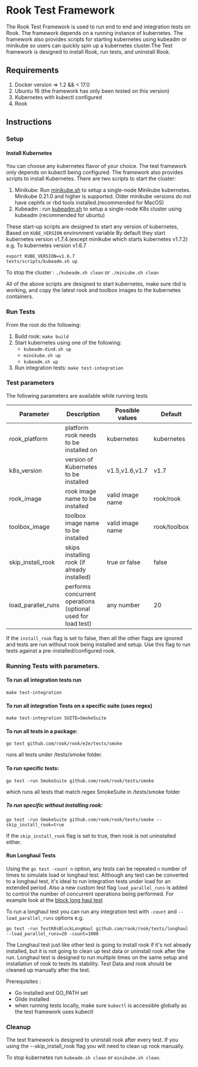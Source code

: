 # Rook Test Framework

The Rook Test Framework is used to run end to end and integration tests on Rook. The framework depends on a running instance of kubernetes. 
The framework also provides scripts for starting kubernetes using kubeadm or minikube so users can 
quickly spin up a kubernetes cluster.The Test framework is designed to install Rook, run tests, and uninstall Rook.

## Requirements

1. Docker version => 1.2 && < 17.0
2. Ubuntu 16 (the framework has only been tested on this version)
3. Kubernetes with kubectl configured
4. Rook

## Instructions

### Setup

#### Install Kubernetes
You can choose any kubernetes flavor of your choice.  The test framework only depends on kubectl being configured. 
The framework also provides scripts to install Kubernetes. There are two scripts to start the cluster:
1. Minikube: Run [minikube.sh](/tests/scripts/minikube.sh) to setup a single-node Minikube kubernetes. Minikube 0.21.0 and higher is supported. Older minikube versions do not have cephfs or rbd tools installed.(recommended for MacOS)
2. Kubeadm : run [kubeadm.sh](/tests/scripts/kubeadm.sh) to setup a single-node K8s cluster using kubeadm (recommended for ubuntu)

These start-up scripts are designed to start any version of kubernetes, Based on `KUBE_VERSION` environment variable
By default they start kubernetes version v1.7.4.(except minikube which starts kubernetes v1.7.2) 
e.g. To kubernetes version v1.6.7
```
export KUBE_VERSION=v1.6.7
tests/scripts/kubeadm.sh up
```

To stop the cluster : `./kubeadm.sh clean` or `./miniube.sh clean`
  
All of the above scripts are designed to start kubernetes, make sure rbd is working, and copy the latest rook and toolbox images
to the kubernetes containers.


### Run Tests
From the root do the following:
1. Build rook: `make build`
2. Start kubernetes using one of the following:
   - `kubeadm-dind.sh up`
   - `minikube.sh up`
   - `kubeadm.sh up`
3. Run integration tests: `make test-integration`


### Test parameters
The following parameters are available while running tests

 Parameter | Description | Possible values | Default
 --- |--- | --- | ---
rook_platform| platform rook needs to be installed on  | kubernetes | kubernetes
k8s_version  | version of Kubernetes to be installed  | v1.5,v1.6,v1.7  | v1.7
rook_image | rook image name to be installed | valid image name | rook/rook
toolbox_image | toolbox image name to be installed | valid image name | rook/toolbox
skip_install_rook | skips installing rook (if already installed) | true or false  | false
load_parallel_runs | performs concurrent operations (optional used for load test) | any number | 20

If the `install_rook` flag is set to false, then all the other flags are ignored
and tests are run without rook being installed and setup. Use this flag to run tests against
a pre-installed/configured rook.

### Running Tests with parameters.

#### To run all integration tests run 
```
make test-integration
```

#### To run all integration Tests on a specific suite (uses regex)
```
make test-integration SUITE=SmokeSuite
```

#### To run all tests in a package:
```
go test github.com/rook/rook/e2e/tests/smoke
```
runs all tests under /tests/smoke folder. 

#### To run specific tests: 
```
go test -run SmokeSuite github.com/rook/rook/tests/smoke
```
which runs all tests that match regex SmokeSuite in /tests/smoke folder 


##### To run specific without installing rook: 
```
go test -run SmokeSuite github.com/rook/rook/tests/smoke --skip_install_rook=true
```
If the `skip_install_rook` flag is set to true, then rook is not uninstalled either. 

#### Run Longhaul Tests
Using the `go test -count n` option, any tests can be repeated `n` number of times to simulate load or longhaul test. Although 
any test can be converted to a longhaul test, it's ideal to run integration tests under load for an extended period. Also a new custom test flag `load_parallel_runs` is added to control the number of concurrent operations being performed.
For example look at the [block long haul test](/tests/block/k8s/longhaul/basicBlockonghaul_test.go)
 
 To run a longhaul test you can run any integration test with `-count` and `--load_parallel_runs` options
 e.g.
 ```
 go test -run TestK8sBlockLongHaul github.com/rook/rook/tests/longhaul --load_parallel_runs=20 -count=1000
 ```
 The Longhaul test just like other test is going to install rook if it's not already installed, but it is not going to clean up test data or uninstall rook after the run. 
 Longhaul test is designed to run multiple times on the same setup and installation of rook to tests its stability. Test Data and rook should be cleaned up manually after the test.
 
 

Prerequisites :
* Go installed and GO_PATH set
* Glide installed 
* when running tests locally, make sure `kubectl` is accessible globally as the test framework uses kubectl 


### Cleanup
The test framework is designed to uninstall rook after every test. If you using the --skip_install_rook flag you will need to 
clean up rook manually.

To stop kubernetes run `kubeadm.sh clean` or `minikube.sh clean`.
